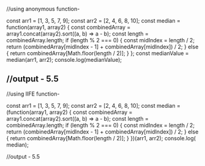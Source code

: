 //using anonymous function-

const arr1 = [1, 3, 5, 7, 9];
const arr2 = [2, 4, 6, 8, 10];
const median = function(array1, array2) {
    const combinedArray = array1.concat(array2).sort((a, b) => a - b);
    const length = combinedArray.length;
    if (length % 2 === 0) {
        const midIndex = length / 2;
        return (combinedArray[midIndex - 1] + combinedArray[midIndex]) / 2;
    } else {
        return combinedArray[Math.floor(length / 2)];
    }
};
const medianValue = median(arr1, arr2);
console.log(medianValue);

//output - 5.5
----------------------------------------------------------------------------------

//using IIFE function-

const arr1 = [1, 3, 5, 7, 9];
const arr2 = [2, 4, 6, 8, 10];
const median = (function(array1, array2) {
    const combinedArray = array1.concat(array2).sort((a, b) => a - b);
    const length = combinedArray.length;
    if (length % 2 === 0) {
        const midIndex = length / 2;
        return (combinedArray[midIndex - 1] + combinedArray[midIndex]) / 2;
    } else {
        return combinedArray[Math.floor(length / 2)];
    }
})(arr1, arr2);
console.log( median);

//output - 5.5

